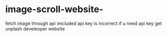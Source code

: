 # image-scroll-website-
fetch image through api
imcluded api key is incorrect if u need api key get unplash develeoper website
